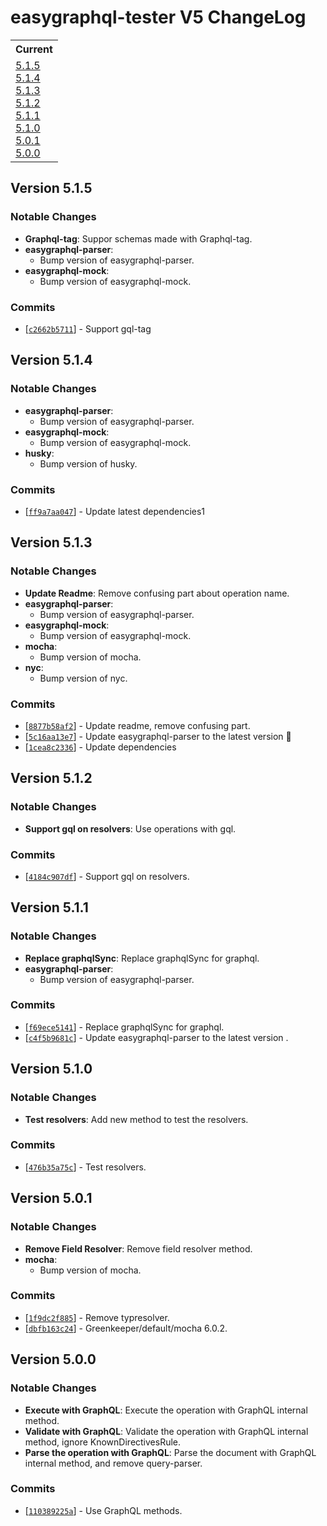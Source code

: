 # easygraphql-tester V5 ChangeLog

<table>
<tr>
<th>Current</th>
</tr>
<tr>
<td>
<a href="#5.1.5">5.1.5</a><br/>
<a href="#5.1.4">5.1.4</a><br/>
<a href="#5.1.3">5.1.3</a><br/>
<a href="#5.1.2">5.1.2</a><br/>
<a href="#5.1.1">5.1.1</a><br/>
<a href="#5.1.0">5.1.0</a><br/>
<a href="#5.0.1">5.0.1</a><br/>
<a href="#5.0.0">5.0.0</a><br/>
</td>
</tr>
</table>

<a id="5.1.5"></a>
## Version 5.1.5

### Notable Changes

* **Graphql-tag**: Suppor schemas made with Graphql-tag.
* **easygraphql-parser**:
  - Bump version of easygraphql-parser.
* **easygraphql-mock**:
  - Bump version of easygraphql-mock.

### Commits

* [[`c2662b5711`](https://github.com/EasyGraphQL/easygraphql-tester/commit/c2662b5711)] - Support gql-tag

<a id="5.1.4"></a>
## Version 5.1.4

### Notable Changes

* **easygraphql-parser**:
  - Bump version of easygraphql-parser.
* **easygraphql-mock**:
  - Bump version of easygraphql-mock.
* **husky**:
  - Bump version of husky.

### Commits

* [[`ff9a7aa047`](https://github.com/EasyGraphQL/easygraphql-tester/commit/ff9a7aa047)] - Update latest dependencies1

<a id="5.1.3"></a>
## Version 5.1.3

### Notable Changes

* **Update Readme**: Remove confusing part about operation name.
* **easygraphql-parser**:
  - Bump version of easygraphql-parser.
* **easygraphql-mock**:
  - Bump version of easygraphql-mock.
* **mocha**:
  - Bump version of mocha.
* **nyc**:
  - Bump version of nyc.

### Commits

* [[`8877b58af2`](https://github.com/EasyGraphQL/easygraphql-tester/commit/8877b58af2)] - Update readme, remove confusing part.
* [[`5c16aa13e7`](https://github.com/EasyGraphQL/easygraphql-tester/commit/5c16aa13e7)] - Update easygraphql-parser to the latest version 🚀
* [[`1cea8c2336`](https://github.com/EasyGraphQL/easygraphql-tester/commit/1cea8c2336)] - Update dependencies 

<a id="5.1.2"></a>
## Version 5.1.2

### Notable Changes

* **Support gql on resolvers**: Use operations with gql.

### Commits

* [[`4184c907df`](https://github.com/EasyGraphQL/easygraphql-tester/commit/4184c907df)] - Support gql on resolvers.

<a id="5.1.1"></a>
## Version 5.1.1

### Notable Changes

* **Replace graphqlSync**: Replace graphqlSync for graphql.
* **easygraphql-parser**:
  - Bump version of easygraphql-parser.

### Commits

* [[`f69ece5141`](https://github.com/EasyGraphQL/easygraphql-tester/commit/f69ece5141)] - Replace graphqlSync for graphql.
* [[`c4f5b9681c`](https://github.com/EasyGraphQL/easygraphql-tester/commit/c4f5b9681c)] - Update easygraphql-parser to the latest version .


<a id="5.1.0"></a>
## Version 5.1.0

### Notable Changes

* **Test resolvers**: Add new method to test the resolvers.


### Commits

* [[`476b35a75c`](https://github.com/EasyGraphQL/easygraphql-tester/commit/476b35a75c)] - Test resolvers.

<a id="5.0.1"></a>
## Version 5.0.1

### Notable Changes

* **Remove Field Resolver**: Remove field resolver method.
* **mocha**:
  - Bump version of mocha.


### Commits

* [[`1f9dc2f885`](https://github.com/EasyGraphQL/easygraphql-tester/commit/1f9dc2f885)] - Remove typresolver.
* [[`dbfb163c24`](https://github.com/EasyGraphQL/easygraphql-tester/commit/dbfb163c24)] - Greenkeeper/default/mocha 6.0.2.


<a id="5.0.0"></a>
## Version 5.0.0

### Notable Changes

* **Execute with GraphQL**: Execute the operation with GraphQL internal method.
* **Validate with GraphQL**: Validate the operation with GraphQL internal method, ignore KnownDirectivesRule.
* **Parse the operation with GraphQL**: Parse the document with GraphQL internal method, and remove query-parser.

### Commits

* [[`110389225a`](https://github.com/EasyGraphQL/easygraphql-tester/commit/110389225a)] - Use GraphQL methods.
